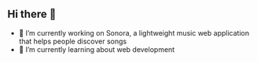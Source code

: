 ## Hi there 👋

<!--
**willyliu1705/willyliu1705** is a ✨ _special_ ✨ repository because its `README.md` (this file) appears on your GitHub profile.
-->

- 🔭 I’m currently working on Sonora, a lightweight music web application that helps people discover songs
- 🌱 I’m currently learning about web development
